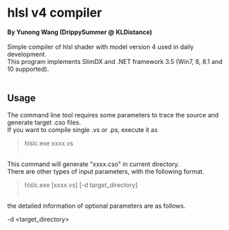 # hlsl v4 compiler
**By Yunong Wang (DrippySummer @ KLDistance)**
<br><br>
Simple compiler of hlsl shader with model version 4 used in daily development.<br>
This program implements SlimDX and .NET framework 3.5 (Win7, 8, 8.1 and 10 supported).
<br><br>
## Usage
The command line tool requires some parameters to trace the source and generate target .cso files.<br>
If you want to compile single .vs or .ps, execute it as<br>

> hlslc.exe xxxx.vs<br><br>

This command will generate "xxxx.cso" in current directory.<br>
There are other types of input parameters, with the following format.<br>

> hlslc.exe [xxxx.vs] [-d target_directory]<br><br>

the detailed information of optional parameters are as follows.<br>

-d &lt;target_directory&gt;<br>